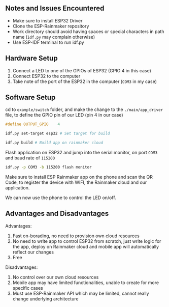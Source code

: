 ## Notes and Issues Encountered

- Make sure to install ESP32 Driver
- Clone the ESP-Rainmaker repository
- Work directory should avoid having spaces or special characters in path name (`idf.py` may complain otherwise)
- Use ESP-IDF terminal to run idf.py

## Hardware Setup

1. Connect a LED to one of the GPIOs of ESP32 (GPIO 4 in this case)
2. Connect ESP32 to the computer
3. Take note of the port of the ESP32 in the computer (`COM3` in my case)

## Software Setup

cd to `example/switch` folder, and make the change to the `./main/app_driver` file, to define the GPIO pin of our LED (pin 4 in our case)

```c
#define OUTPUT_GPIO    4
```

```bash
idf.py set-target esp32 # Set target for build
```

```bash
idf.py build # Build app on rainmaker cloud
```

Flash application on ESP32 and jump into the serial monitor, on port `COM3` and baud rate of `115200`

```bash
idf.py -p COM3 -b 115200 flash monitor
```
Make sure to install ESP Rainmaker app on the phone and scan the QR Code, to register the device with WIFI, the Rainmaker cloud and our application.

We can now use the phone to control the LED on/off.

## Advantages and Disadvantages

Advantages:

1. Fast on-borading, no need to provision own cloud resources
2. No need to write app to control ESP32 from scratch, just write logic for the app, deploy on Rainmaker cloud and mobile app will automatically reflect our changes
3. Free

Disadvantages:

1. No control over our own cloud resources
2. Mobile app may have limited functionalities, unable to create for more specific cases
3. Must use ESP-Rainmaker API which may be limited, cannot really change underlying architecture